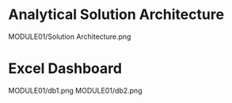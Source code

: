 # Analytical Solution Architecture

MODULE01/Solution Architecture.png

# Excel Dashboard

MODULE01/db1.png
MODULE01/db2.png

